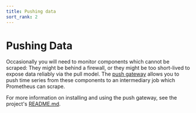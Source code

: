 ```yaml
---
title: Pushing data
sort_rank: 2
---
```


# Pushing Data

Occasionally you will need to monitor components which cannot be scraped: They
might be behind a firewall, or they might be too short-lived to expose data
reliably via the pull model. The
[push gateway](https://github.com/prometheus/pushgateway) allows you to push
time series from these components to an intermediary job which Prometheus can
scrape.

For more information on installing and using the push gateway, see the
project's
[README.md](https://github.com/prometheus/pushgateway/blob/master/README.md).
